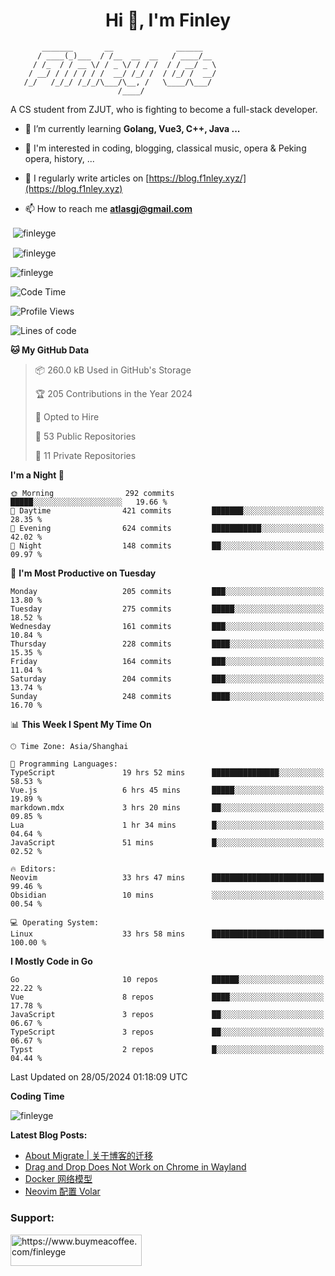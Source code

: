 <h1 align="center">Hi 👋, I'm Finley</h1>

```text
       _______       __              ______   
      / ____(_)___  / /__  __  __   / ____/__ 
     / /_  / / __ \/ / _ \/ / / /  / / __/ _ \
    / __/ / / / / / /  __/ /_/ /  / /_/ /  __/
   /_/   /_/_/ /_/_/\___/\__, /   \____/\___/
                        /____/                
```

<p align="left">

A CS student from ZJUT,
who is fighting to become a full-stack developer.

</p>

<p align="left">

- 🌱 I’m currently learning **Golang, Vue3, C++, Java ...**

- 🧠 I'm interested in coding, blogging, classical music, opera & Peking opera, history, ...

- 📝 I regularly write articles on [https://blog.f1nley.xyz/](https://blog.f1nley.xyz)

- 📫 How to reach me **atlasgj@gmail.com**

</p>

<p>&nbsp;<img align="center" src="https://github-readme-stats.vercel.app/api/top-langs/?username=finleyge&show_icons=true&locale=en&hide=javascript,html,tex" alt="finleyge" /></p>

<p>&nbsp;<img align="center" src="https://github-readme-stats.vercel.app/api?username=finleyge&show_icons=true&locale=en" alt="finleyge" /></p>

<p><img align="center" src="https://github-readme-streak-stats.herokuapp.com/?user=finleyge&" alt="finleyge" /></p>

<!--START_SECTION:waka-->
![Code Time](http://img.shields.io/badge/Code%20Time-1%2C510%20hrs%2049%20mins-blue)

![Profile Views](http://img.shields.io/badge/Profile%20Views-1-blue)

![Lines of code](https://img.shields.io/badge/From%20Hello%20World%20I%27ve%20Written-1.0%20million%20lines%20of%20code-blue)

**🐱 My GitHub Data** 

> 📦 260.0 kB Used in GitHub's Storage 
 > 
> 🏆 205 Contributions in the Year 2024
 > 
> 💼 Opted to Hire
 > 
> 📜 53 Public Repositories 
 > 
> 🔑 11 Private Repositories 
 > 
**I'm a Night 🦉** 

```text
🌞 Morning                292 commits         █████░░░░░░░░░░░░░░░░░░░░   19.66 % 
🌆 Daytime                421 commits         ███████░░░░░░░░░░░░░░░░░░   28.35 % 
🌃 Evening                624 commits         ███████████░░░░░░░░░░░░░░   42.02 % 
🌙 Night                  148 commits         ██░░░░░░░░░░░░░░░░░░░░░░░   09.97 % 
```
📅 **I'm Most Productive on Tuesday** 

```text
Monday                   205 commits         ███░░░░░░░░░░░░░░░░░░░░░░   13.80 % 
Tuesday                  275 commits         █████░░░░░░░░░░░░░░░░░░░░   18.52 % 
Wednesday                161 commits         ███░░░░░░░░░░░░░░░░░░░░░░   10.84 % 
Thursday                 228 commits         ████░░░░░░░░░░░░░░░░░░░░░   15.35 % 
Friday                   164 commits         ███░░░░░░░░░░░░░░░░░░░░░░   11.04 % 
Saturday                 204 commits         ███░░░░░░░░░░░░░░░░░░░░░░   13.74 % 
Sunday                   248 commits         ████░░░░░░░░░░░░░░░░░░░░░   16.70 % 
```


📊 **This Week I Spent My Time On** 

```text
🕑︎ Time Zone: Asia/Shanghai

💬 Programming Languages: 
TypeScript               19 hrs 52 mins      ███████████████░░░░░░░░░░   58.53 % 
Vue.js                   6 hrs 45 mins       █████░░░░░░░░░░░░░░░░░░░░   19.89 % 
markdown.mdx             3 hrs 20 mins       ██░░░░░░░░░░░░░░░░░░░░░░░   09.85 % 
Lua                      1 hr 34 mins        █░░░░░░░░░░░░░░░░░░░░░░░░   04.64 % 
JavaScript               51 mins             █░░░░░░░░░░░░░░░░░░░░░░░░   02.52 % 

🔥 Editors: 
Neovim                   33 hrs 47 mins      █████████████████████████   99.46 % 
Obsidian                 10 mins             ░░░░░░░░░░░░░░░░░░░░░░░░░   00.54 % 

💻 Operating System: 
Linux                    33 hrs 58 mins      █████████████████████████   100.00 % 
```

**I Mostly Code in Go** 

```text
Go                       10 repos            ██████░░░░░░░░░░░░░░░░░░░   22.22 % 
Vue                      8 repos             ████░░░░░░░░░░░░░░░░░░░░░   17.78 % 
JavaScript               3 repos             ██░░░░░░░░░░░░░░░░░░░░░░░   06.67 % 
TypeScript               3 repos             ██░░░░░░░░░░░░░░░░░░░░░░░   06.67 % 
Typst                    2 repos             █░░░░░░░░░░░░░░░░░░░░░░░░   04.44 % 
```




 Last Updated on 28/05/2024 01:18:09 UTC
<!--END_SECTION:waka-->
**Coding Time**
<p>
       <img align="center" src="https://wakatime.com/share/@1f267603-cf28-47c9-a32c-2753500710e7/96d852e9-5832-42ff-acaa-a48a5371ba9d.svg" alt="finleyge" />
</p>

</p>


**Latest Blog Posts:**

<!-- BLOG-POST-LIST:START -->
- [About Migrate | 关于博客的迁移](https://blog.f1nley.xyz/post/about-migrate/)
- [Drag and Drop Does Not Work on Chrome in Wayland](https://blog.f1nley.xyz/post/web/drag-and-drop-doesnt-work-on-chrome-in-wayland/)
- [Docker 网络模型](https://blog.f1nley.xyz/post/docker/docker-network/)
- [Neovim 配置 Volar](https://blog.f1nley.xyz/post/vim/volar-config-in-2024/)
<!-- BLOG-POST-LIST:END -->

<h3 align="left">Support:</h3>

<p align="left">

<a href="https://www.buymeacoffee.com/finleyge"> <img align="left" src="https://cdn.buymeacoffee.com/buttons/v2/default-yellow.png" height="50" width="210" alt="https://www.buymeacoffee.com/finleyge" />

</a>
</p>
